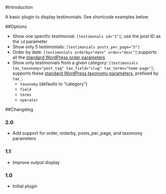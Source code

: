 #Introduction

A basic plugin to display testimonials. See shortcode examples below

##Options

- Show one specific testimonial: `[testimonals id="1"]`; use the post ID as the `id` parameter
- Show only 5 testimonials: `[testimonials posts_per_page="5"]`
- Order by date: `[testimonials orderby="date" order="desc"]`;supports all the [standard WordPress order parameters](https://developer.wordpress.org/reference/classes/wp_query/#order-orderby-parameters)
- Show only testimonials from a given category: `[testimonials tax_taxonomy="post_tag" tax_field="slug" tax_terms="home-page"]`; supports these [standard WordPress taxonomy parameters](https://developer.wordpress.org/reference/classes/wp_query/#taxonomy-parameters), prefixed by `tax_`:
    - `taxonomy` (defaults to “category”)
    - `field`
    - `terms`
    - `operator`

##Changelog

### 2.0
- Add support for order, orderby, posts_per_page, and taxonomy parameters

### 1.1
- Improve output display

### 1.0
- Initial plugin

